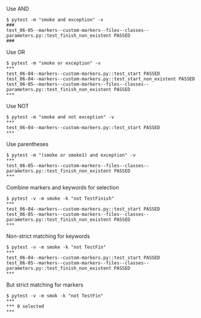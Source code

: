 Use AND
```unix
$ pytest -m "smoke and exception" -v
###
test_06-05--markers--custom-markers--files--classes--parameters.py::test_finish_non_existent PASSED
###
```

Use OR
```unix
$ pytest -m "smoke or exception" -v
***
test_06-04--markers--custom-markers.py::test_start PASSED
test_06-04--markers--custom-markers.py::test_start_non_existent PASSED
test_06-05--markers--custom-markers--files--classes--parameters.py::test_finish_non_existent PASSED
***
```

Use NOT
```unix
$ pytest -m "smoke and not exception" -v
***
test_06-04--markers--custom-markers.py::test_start PASSED
***
```

Use parentheses
```unix
$ pytest -m "(smoke or smoke1) and exception" -v
***
test_06-05--markers--custom-markers--files--classes--parameters.py::test_finish_non_existent PASSED
***
```

Combine markers and keywords for selection
```unix
$ pytest -v -m smoke -k "not TestFinish"
***
test_06-04--markers--custom-markers.py::test_start PASSED
test_06-05--markers--custom-markers--files--classes--parameters.py::test_finish_non_existent PASSED
***
```

Non-strict matching for keywords
```unix
$ pytest -v -m smoke -k "not TestFin"
***
test_06-04--markers--custom-markers.py::test_start PASSED
test_06-05--markers--custom-markers--files--classes--parameters.py::test_finish_non_existent PASSED
***
```

But strict matching for markers
```unix
$ pytest -v -m smok -k "not TestFin"
***
*** 0 selected
***
```